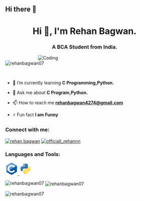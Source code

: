 ## Hi there 👋

<h1 align="center">Hi 👋, I'm Rehan Bagwan.</h1>
<h3 align="center">A BCA Student from India.</h3>
 <img align="right" alt="Coding" width="400" src="https://png.pngtree.com/png-clipart/20231109/original/pngtree-programmer-it-developer-png-image_13520483.png"

<p align="left"> <img src="https://komarev.com/ghpvc/?username=rehanbagwan07&label=Profile%20views&color=0e75b6&style=flat" alt="rehanbagwan07" /> </p>

<p align="left"> <a href="https://twitter.com/" target="blank"><img src="https://img.shields.io/twitter/follow/?logo=twitter&style=for-the-badge" alt="" /></a> </p>

- 🌱 I’m currently learning **C Programming,Python.**

- 💬 Ask me about **C Program,Python.**

- 📫 How to reach me **rehanbagwan4274@gmail.com**

- ⚡ Fun fact **I am Funny**

<h3 align="left">Connect with me:</h3>
<p align="left">
<a href="https://fb.com/rehan bagwan" target="blank"><img align="center" src="https://raw.githubusercontent.com/rahuldkjain/github-profile-readme-generator/master/src/images/icons/Social/facebook.svg" alt="rehan bagwan" height="30" width="40" /></a>
<a href="https://instagram.com/officiall_rehannn" target="blank"><img align="center" src="https://raw.githubusercontent.com/rahuldkjain/github-profile-readme-generator/master/src/images/icons/Social/instagram.svg" alt="officiall_rehannn" height="30" width="40" /></a>
</p>

<h3 align="left">Languages and Tools:</h3>
<p align="left"> <a href="https://www.cprogramming.com/" target="_blank" rel="noreferrer"> <img src="https://raw.githubusercontent.com/devicons/devicon/master/icons/c/c-original.svg" alt="c" width="40" height="40"/> </a> <a href="https://www.python.org" target="_blank" rel="noreferrer"> <img src="https://raw.githubusercontent.com/devicons/devicon/master/icons/python/python-original.svg" alt="python" width="40" height="40"/> </a> </p>

<p><img align="left" src="https://github-readme-stats.vercel.app/api/top-langs?username=rehanbagwan07&show_icons=true&locale=en&layout=compact" alt="rehanbagwan07" /></p>

<p>&nbsp;<img align="center" src="https://github-readme-stats.vercel.app/api?username=rehanbagwan07&show_icons=true&locale=en" alt="rehanbagwan07" /></p>

<p><img align="center" src="https://github-readme-streak-stats.herokuapp.com/?user=rehanbagwan07&" alt="rehanbagwan07" /></p>


